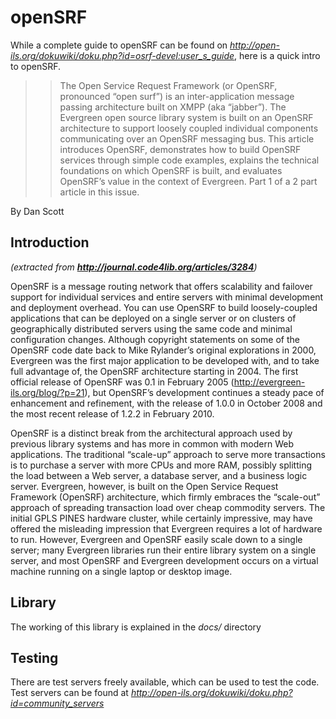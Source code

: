 **openSRF** 
==================================
While a complete guide to openSRF can be found on *http://open-ils.org/dokuwiki/doku.php?id=osrf-devel:user_s_guide*, here is a quick intro to openSRF. 
>>The Open Service Request Framework (or OpenSRF, pronounced “open surf”) is an inter-application message passing architecture built on XMPP (aka “jabber”). The Evergreen open source library system is built on an OpenSRF architecture to support loosely coupled individual components communicating over an OpenSRF messaging bus. This article introduces OpenSRF, demonstrates how to build OpenSRF services through simple code examples, explains the technical foundations on which OpenSRF is built, and evaluates OpenSRF’s value in the context of Evergreen. Part 1 of a 2 part article in this issue.

 By Dan Scott
 
 
 


Introduction 
-------------
*(extracted from **http://journal.code4lib.org/articles/3284**)*

OpenSRF is a message routing network that offers scalability and failover support for individual services and entire servers with minimal development and deployment overhead. You can use OpenSRF to build loosely-coupled applications that can be deployed on a single server or on clusters of geographically distributed servers using the same code and minimal configuration changes. Although copyright statements on some of the OpenSRF code date back to Mike Rylander’s original explorations in 2000, Evergreen was the first major application to be developed with, and to take full advantage of, the OpenSRF architecture starting in 2004. The first official release of OpenSRF was 0.1 in February 2005 (http://evergreen-ils.org/blog/?p=21), but OpenSRF’s development continues a steady pace of enhancement and refinement, with the release of 1.0.0 in October 2008 and the most recent release of 1.2.2 in February 2010.

OpenSRF is a distinct break from the architectural approach used by previous library systems and has more in common with modern Web applications. The traditional “scale-up” approach to serve more transactions is to purchase a server with more CPUs and more RAM, possibly splitting the load between a Web server, a database server, and a business logic server. Evergreen, however, is built on the Open Service Request Framework (OpenSRF) architecture, which firmly embraces the “scale-out” approach of spreading transaction load over cheap commodity servers. The initial GPLS PINES hardware cluster, while certainly impressive, may have offered the misleading impression that Evergreen requires a lot of hardware to run. However, Evergreen and OpenSRF easily scale down to a single server; many Evergreen libraries run their entire library system on a single server, and most OpenSRF and Evergreen development occurs on a virtual machine running on a single laptop or desktop image.

Library
-------

The working of this library is explained in the *docs/* directory

Testing 
--------

There are test servers freely available, which can be used to test the code. Test servers can be found at *http://open-ils.org/dokuwiki/doku.php?id=community_servers*